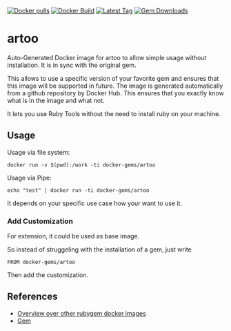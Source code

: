 [![Docker pulls](https://img.shields.io/docker/pulls/rubygem/artoo.svg)](https://hub.docker.com/r/rubygem/artoo/)
[![Docker Build](https://img.shields.io/docker/automated/rubygem/artoo.svg)](https://hub.docker.com/r/rubygem/artoo/)
[![Latest Tag](https://img.shields.io/github/tag/docker-rubygem/artoo.svg)](https://hub.docker.com/r/rubygem/artoo/)
[![Gem Downloads](https://img.shields.io/gem/dt/artoo.svg)](https://rubygems.org/gems/artoo/)
# artoo

Auto-Generated Docker image for artoo to allow simple usage without installation.
It is in sync with the original gem.

This allows to use a specific version of your favorite gem and ensures that this image will be supported in future.
The image is generated automatically from a github repository by Docker Hub.
This ensures that you exactly know what is in the image and what not.

It lets you use Ruby Tools without the need to install ruby on your machine.

## Usage

Usage via file system:

`docker run -v $(pwd):/work -ti docker-gems/artoo`

Usage via Pipe:

`echo "test" | docker run -ti docker-gems/artoo`

It depends on your specific use case how your want to use it.

### Add Customization

For extension, it could be used as base image.

So instead of struggeling with the installation of a gem, just write

`FROM docker-gems/artoo`

Then add the customization.

## References

 - [Overview over other rubygem docker images](https://github.com/thinkbot/docker-rubygem)
 - [Gem](https://rubygems.org/gems/artoo/)
